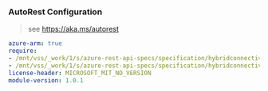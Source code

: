 ### AutoRest Configuration

> see https://aka.ms/autorest

``` yaml
azure-arm: true
require:
- /mnt/vss/_work/1/s/azure-rest-api-specs/specification/hybridconnectivity/resource-manager/readme.md
- /mnt/vss/_work/1/s/azure-rest-api-specs/specification/hybridconnectivity/resource-manager/readme.go.md
license-header: MICROSOFT_MIT_NO_VERSION
module-version: 1.0.1
```